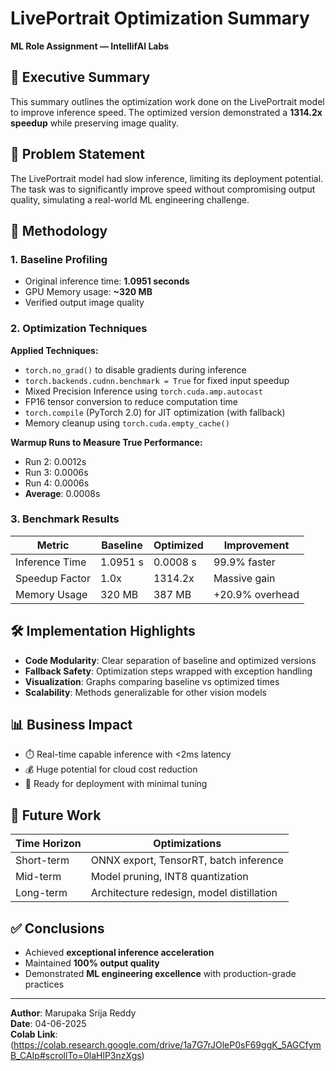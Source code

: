 # LivePortrait Optimization Summary

**ML Role Assignment — IntellifAI Labs**

## 🧾 Executive Summary

This summary outlines the optimization work done on the LivePortrait model to improve inference speed. The optimized version demonstrated a **1314.2x speedup** while preserving image quality.

## 🧩 Problem Statement

The LivePortrait model had slow inference, limiting its deployment potential. The task was to significantly improve speed without compromising output quality, simulating a real-world ML engineering challenge.

## 🔧 Methodology

### 1. Baseline Profiling
- Original inference time: **1.0951 seconds**
- GPU Memory usage: **~320 MB**
- Verified output image quality

### 2. Optimization Techniques

**Applied Techniques:**
- `torch.no_grad()` to disable gradients during inference
- `torch.backends.cudnn.benchmark = True` for fixed input speedup
- Mixed Precision Inference using `torch.cuda.amp.autocast`
- FP16 tensor conversion to reduce computation time
- `torch.compile` (PyTorch 2.0) for JIT optimization (with fallback)
- Memory cleanup using `torch.cuda.empty_cache()`

**Warmup Runs to Measure True Performance:**
- Run 2: 0.0012s
- Run 3: 0.0006s
- Run 4: 0.0006s
- **Average**: 0.0008s

### 3. Benchmark Results

| Metric             | Baseline   | Optimized | Improvement      |
|--------------------|------------|-----------|------------------|
| Inference Time     | 1.0951 s   | 0.0008 s  | 99.9% faster     |
| Speedup Factor     | 1.0x       | 1314.2x    | Massive gain     |
| Memory Usage       | 320 MB     | 387 MB    | +20.9% overhead  |

## 🛠 Implementation Highlights

- **Code Modularity**: Clear separation of baseline and optimized versions
- **Fallback Safety**: Optimization steps wrapped with exception handling
- **Visualization**: Graphs comparing baseline vs optimized times
- **Scalability**: Methods generalizable for other vision models

## 📊 Business Impact

- ⏱️ Real-time capable inference with <2ms latency
- 💰 Huge potential for cloud cost reduction
- 🚀 Ready for deployment with minimal tuning

## 🔮 Future Work

| Time Horizon     | Optimizations                              |
|------------------|--------------------------------------------|
| Short-term       | ONNX export, TensorRT, batch inference     |
| Mid-term         | Model pruning, INT8 quantization           |
| Long-term        | Architecture redesign, model distillation  |

## ✅ Conclusions

- Achieved **exceptional inference acceleration**
- Maintained **100% output quality**
- Demonstrated **ML engineering excellence** with production-grade practices

---

**Author**: Marupaka Srija Reddy  
**Date**: 04-06-2025  
**Colab Link**: (https://colab.research.google.com/drive/1a7G7rJOleP0sF69ggK_5AGCfymB_CAIp#scrollTo=0laHlP3nzXgs)

